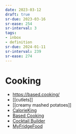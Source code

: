 ```yaml
---
date: 2023-03-12
draft: true
sr-due: 2023-03-16
sr-ease: 254
sr-interval: 3
tags:
- inbox
- definition
sr-due: 2024-01-11
sr-interval: 239
sr-ease: 274
---
```


# Cooking

- https://based.cooking/
- [[cutlets]]
- [[creamy mashed potatoes]]
- [CalorieKing](https://www.calorieking.com/us/en/)
- [Based Cooking](https://based.cooking/)
- [Cocktail Builder](https://www.cocktailbuilder.com/)
- [MyFridgeFood](https://myfridgefood.com/)